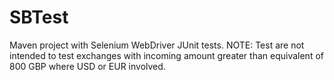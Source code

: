 # SBTest

Maven project with Selenium WebDriver JUnit tests.
NOTE: Test are not intended to test exchanges with incoming amount greater than equivalent of 800 GBP where USD or EUR involved.
